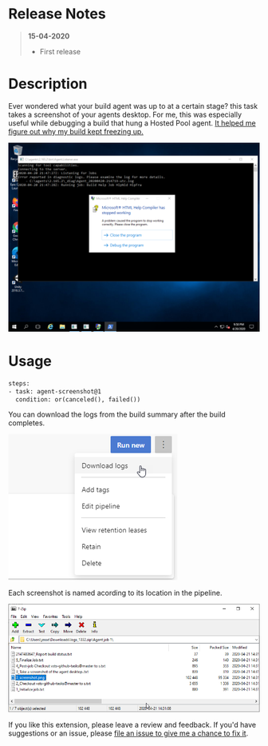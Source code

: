 # Release Notes
> **15-04-2020**
> - First release

# Description

Ever wondered what your build agent was up to at a certain stage? this task takes a screenshot of your agents desktop. For me, this was especially useful while debugging a build that hung a Hosted Pool agent. [It helped me figure out why my build kept freezing up.](https://jessehouwing.net/what-to-do-when-your-build-hangs-on-the-hosted-pool/)

![Agent desktop](https://raw.githubusercontent.com/jessehouwing/azure-pipelines-agent-screenshot/master/extension/images/Screenshots/1st-screenshot.png?raw=true)

# Usage

```
steps:
- task: agent-screenshot@1
  condition: or(canceled(), failed())
```

You can download the logs from the build summary after the build completes.

![download logs](https://raw.githubusercontent.com/jessehouwing/azure-pipelines-agent-screenshot/master/extension/images/Screenshots/download-logs.png?raw=true)

Each screenshot is named acording to its location in the pipeline.

![screenshot in zip](https://raw.githubusercontent.com/jessehouwing/azure-pipelines-agent-screenshot/master/extension/images/Screenshots/screenshot-in-logs.png?raw=true)

If you like this extension, please leave a review and feedback. If you'd have suggestions or an issue, please [file an issue to give me a chance to fix it](https://github.com/jessehouwing/azure-pipelines-agent-screenshot/issues).
